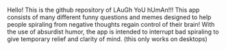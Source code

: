 Hello! This is the github repository of LAuGh YoU hUmAn!!! This app consists of many different funny questions and memes designed to help people spiraling from negative thoughts regain control of their brain! With the use of absurdist humor, the app is intended to interrupt bad spiraling to give temporary relief and clarity of mind.  (this only works on desktops)
